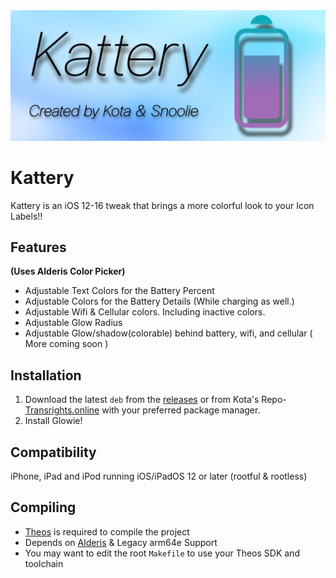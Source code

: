 <img src="./katteryprefs/Resources/KatteryImage.png" alt="Preview" />

# Kattery
Kattery is an iOS 12-16 tweak that brings a more colorful look to your Icon Labels!!

## Features
**(Uses Alderis Color Picker)**
  - Adjustable Text Colors for the Battery Percent
  - Adjustable Colors for the Battery Details (While charging as well.)
  - Adjustable Wifi & Cellular colors. Including inactive colors.
  - Adjustable Glow Radius
  - Adjustable Glow/shadow(colorable) behind battery, wifi, and cellular ( More coming soon )

## Installation
1. Download the latest `deb` from the [releases](https://github.com/mineek/Glowie/releases) or from Kota's Repo-[Transrights.online](https://transrights.online/) with your preferred package manager.
2. Install Glowie!

## Compatibility
iPhone, iPad and iPod running iOS/iPadOS 12 or later
(rootful & rootless)

## Compiling
  - [Theos](https://theos.dev/) is required to compile the project
  - Depends on [Alderis](https://github.com/hbang/Alderis) & Legacy arm64e Support
  - You may want to edit the root `Makefile` to use your Theos SDK and toolchain
